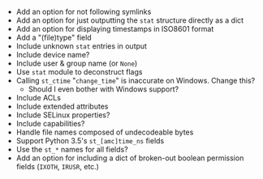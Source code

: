- Add an option for not following symlinks
- Add an option for just outputting the `stat` structure directly as a dict
- Add an option for displaying timestamps in ISO8601 format
- Add a "(file)type" field
- Include unknown `stat` entries in output
- Include device name?
- Include user & group name (or `None`)
- Use `stat` module to deconstruct flags
- Calling `st_ctime` "`change_time`" is inaccurate on Windows.  Change this?
    - Should I even bother with Windows support?
- Include ACLs
- Include extended attributes
- Include SELinux properties?
- Include capabilities?
- Handle file names composed of undecodeable bytes
- Support Python 3.5's `st_[amc]time_ns` fields
- Use the `st_*` names for all fields?
- Add an option for including a dict of broken-out boolean permission fields
  (`IXOTH`, `IRUSR`, etc.)
